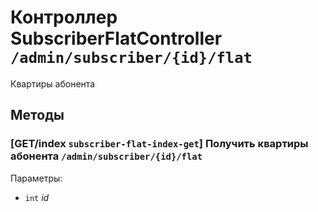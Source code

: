 # Контроллер SubscriberFlatController `/admin/subscriber/{id}/flat`

Квартиры абонента

## Методы

### [GET/index `subscriber-flat-index-get`] Получить квартиры абонента `/admin/subscriber/{id}/flat`

Параметры: 

- `int` *id*
